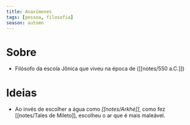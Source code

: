 ```yaml
---
title: Anaxímenes
tags: [pessoa, filosofia]
season: automn
---
```


# Sobre
- Filósofo da escola Jônica que viveu na época de ([[notes/550 a.C.]])
# Ideias
- Ao invés de escolher a água como *[[notes/Arkhé]]*, como fez [[notes/Tales de Mileto]], escolheu o ar que é mais maleável.
